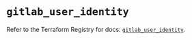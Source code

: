# `gitlab_user_identity`

Refer to the Terraform Registry for docs: [`gitlab_user_identity`](https://registry.terraform.io/providers/gitlabhq/gitlab/18.1.0/docs/resources/user_identity).
